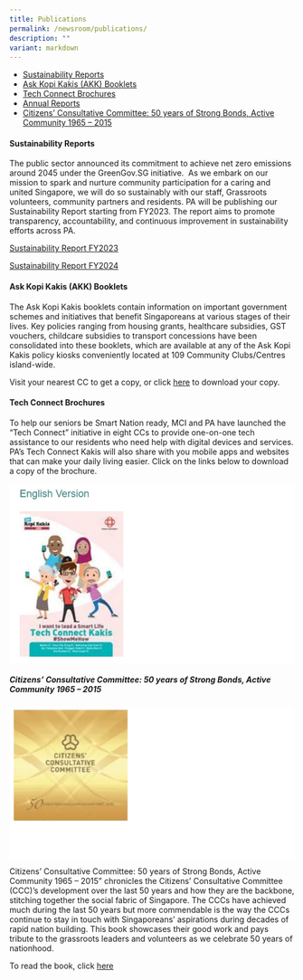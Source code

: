 ```yaml
---
title: Publications
permalink: /newsroom/publications/
description: ""
variant: markdown
---
```

* <a href="#sustainability_report">Sustainability Reports</a>
* <a href="#Ask_Kopi_Kakis">Ask Kopi Kakis (AKK) Booklets</a>
* <a href="#Tech_Connect_Brochures">Tech Connect Brochures</a>
* [Annual Reports](/about-us/annual-reports)
* <a href="#Citizen_Con_Comm">Citizens’ Consultative Committee: 50 years of Strong Bonds, Active Community 1965 – 2015</a>
 
 <a id="sustainability_report"></a>
#### Sustainability Reports
The public sector announced its commitment to achieve net zero emissions around 2045 under the GreenGov.SG initiative. &nbsp;As we embark on our mission to spark and nurture community participation for a caring and united Singapore, we will do so sustainably with our staff, Grassroots volunteers, community partners and residents. PA will be publishing our Sustainability Report starting from FY2023. The report aims to promote transparency, accountability, and continuous improvement in sustainability efforts across PA.

[Sustainability Report FY2023](https://go.gov.sg/sustainabilityreport2023)

[Sustainability Report FY2024](https://go.gov.sg/sustainabilityreportfy2024)


 
<a id="Ask_Kopi_Kakis"></a>
#### Ask Kopi Kakis (AKK) Booklets

The Ask Kopi Kakis booklets contain information on important government schemes and initiatives that benefit Singaporeans at various stages of their lives. Key policies ranging from housing grants, healthcare subsidies, GST vouchers, childcare subsidies to transport concessions have been consolidated into these booklets, which are available at any of the Ask Kopi Kakis policy kiosks conveniently located at 109 Community Clubs/Centres island-wide.

Visit your nearest CC to get a copy, or click [here](/engage/connect-with-government/ask-kopi-kakis) to download your copy.

<a id="Tech_Connect_Brochures"></a>
#### Tech Connect Brochures 

To help our seniors be Smart Nation ready, MCI and PA have launched the “Tech Connect” initiative in eight CCs to provide one-on-one tech assistance to our residents who need help with digital devices and services.  PA’s Tech Connect Kakis will also share with you mobile apps and websites that can make your daily living easier. Click on the links below to download a copy of the brochure.

<img style="width:600px" align="center" src="/images/NewsRoom/Publications/Cover1.jpg"><br>

<a id="Citizen_Con_Comm"></a>
##### Citizens’ Consultative Committee: 50 years of Strong Bonds, Active Community 1965 – 2015
<img style="width:600px" align="center" src="/images/NewsRoom/Publications/Cover2.jpg">

Citizens’ Consultative Committee: 50 years of Strong Bonds, Active Community 1965 – 2015” chronicles the Citizens’ Consultative Committee (CCC)’s development over the last 50 years and how they are the backbone, stitching together the social fabric of Singapore. The CCCs have achieved much during the last 50 years but more commendable is the way the CCCs continue to stay in touch with Singaporeans’ aspirations during decades of rapid nation building. This book showcases their good work and pays tribute to the grassroots leaders and volunteers as we celebrate 50 years of nationhood.

To read the book, click [here](https://en.calameo.com/read/0045413478a6be90340a5)